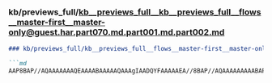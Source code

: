 ### kb/previews_full/kb__previews_full__kb__previews_full__flows__master-first__master-only@guest.har.part070.md.part001.md.part002.md

```md
### kb/previews_full/kb__previews_full__flows__master-first__master-only@guest.har.part070.md.part001.md (part 002)

```md
AAP8BAP//AQAAAAAAAQEAAAABAAAAAQAAAgIAADQYFAAAAAEA//8BAP//AQAAAAAAAAABAP//AQAAAAAAAAEAAAABAAAA
```

```

```
